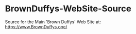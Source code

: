 # BrownDuffys-WebSite-Source
Source for the Main 'Brown Duffys' Web Site at: https://www.BrownDuffys.one/
